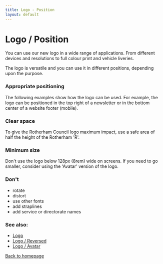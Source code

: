 ```yaml
---
title: Logo - Position
layout: default
---
```


# Logo / Position

You can use our new logo in a wide range of applications. From different devices and resolutions to full colour print and vehicle liveries.

The logo is versatile and you can use it in different positions, depending upon the purpose.

### Appropriate positioning
The following examples show how the logo can be used. For example, the logo can be positioned in the top right of a newsletter or in the bottom center of a website footer (mobile).

### Clear space

To give the Rotherham Council logo maximum impact, use a safe area of half the height of the Rotherham 'R'.

### Minimum size

Don't use the logo below 128px (8rem) wide on screens. If you need to go smaller, consider using the 'Avatar' version of the logo.

### Don't
- rotate
- distort
- use other fonts
- add straplines
- add service or directorate names

### See also:
- [Logo](/styleguide/logo)
- [Logo / Reversed](/styleguide/logo-reversed)
- [Logo / Avatar](/styleguide/logo-avatar)

[Back to homepage](/styleguide/)

